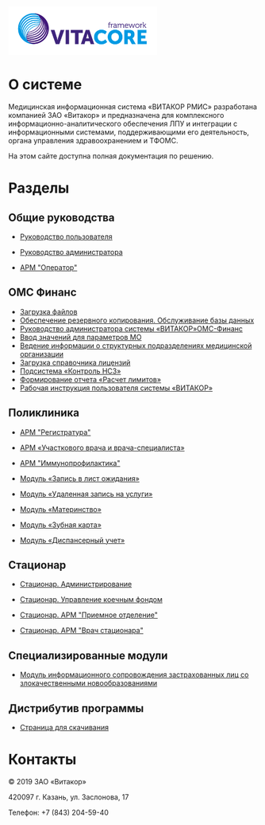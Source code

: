<!-- TITLE: Документация РМИС Витакор -->
<!-- SUBTITLE: Сайт документации -->

![Login Logo](/uploads/login-logo.png "Login Logo")
# О системе
Медицинская информационная система «ВИТАКОР РМИС» разработана компанией ЗАО «Витакор» и предназначена для комплексного информационно-аналитического обеспечения ЛПУ и интеграции с информационными системами, поддерживающими его деятельность, органа управления здравоохранением и ТФОМС.

На этом сайте доступна полная документация по решению.

# Разделы
## Общие руководства

- [Руководство пользователя](userguide)

- [Руководство администратора](administration)

- [АРМ "Оператор"](operator)

## ОМС Финанс

- [Загрузка файлов](upload-file)
- [Обеспечение резервного копирования. Обслуживание базы данных](rezerv-kopi)
- [Руководство администратора системы «ВИТАКОР»ОМС-Финанс](ruk-admin-sist-vitacote)
- [Ввод значений для параметров МО](vvod-znach-par-mo) 
- [Ведение информации о структурных подразделениях медицинской организации](struktur-podrazd) 
- [Загрузка справочника лицензий](zagruzka-spravochnika-licenzii)
- [Подсистема «Контроль НСЗ»](kontrol-nsz)
- [Формирование отчета «Расчет лимитов»](raschet-limitov)
- [Рабочая инструкция пользователя системы «ВИТАКОР»](raboch-instr-bazovaya)

## Поликлиника

- [АРМ "Регистратура"](registr)

- [АРМ «Участкового врача и врача-специалиста»](doctor)

- [АРМ "Иммунопрофилактика"](immuno)

- [Модуль «Запись в лист ожидания»](list)

- [Модуль «Удаленная запись на услуги»](remote)

- [Модуль «Материнство»](mother)

- [Модуль «Зубная карта»](tooth)

- [Модуль «Диспансерный учет»](disp)


##  Стационар

- [Стационар. Администрирование](stac-adm)

- [Стационар. Управление коечным фондом](beds)

- [Стационар. АРМ "Приемное отделение"](priem)

- [Стационар. АРМ "Врач стационара"](stac-doctor)


## Специализированные модули

- [Модуль информационного сопровождения застрахованных лиц со злокачественными новообразованиями](onco)


## Дистрибутив программы

-  [Страница для скачивания](distr)

# Контакты
© 2019 ЗАО «Витакор»

420097 г. Казань, ул. Заслонова, 17

Телефон: +7 (843) 204-59-40